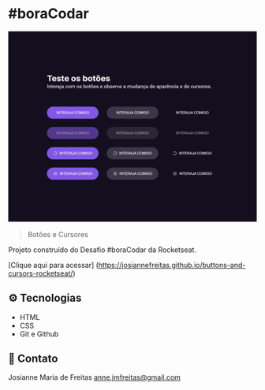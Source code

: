 # #boraCodar

![preview](./.github/preview.png)

> Botões e Cursores

Projeto construído do Desafio #boraCodar da Rocketseat.

[Clique aqui para acessar] (https://josiannefreitas.github.io/buttons-and-cursors-rocketseat/)

## ⚙ Tecnologias

- HTML
- CSS
- Git e Github

## 📧 Contato

Josianne Maria de Freitas
anne.jmfreitas@gmail.com
